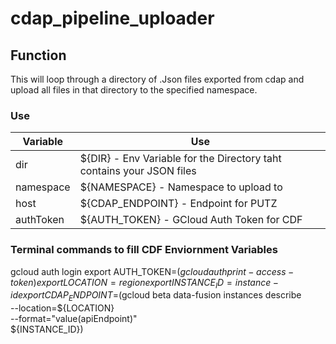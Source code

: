 
# cdap_pipeline_uploader

## Function

This will loop through a directory of .Json files exported from cdap and upload all files in that directory to the specified namespace.

### Use

| Variable      | Use
|-----------    |-------------------------------------------------------------------
| dir           | ${DIR} - Env Variable for the Directory taht contains your JSON files
| namespace     | ${NAMESPACE} - Namespace to upload to
| host          | ${CDAP_ENDPOINT} - Endpoint for PUTZ
| authToken     | ${AUTH_TOKEN} - GCloud Auth Token for CDF


### Terminal commands to fill CDF Enviornment Variables

gcloud auth login
export AUTH_TOKEN=$(gcloud auth print-access-token)
export LOCATION=region
export INSTANCE_ID=instance-id
export CDAP_ENDPOINT=$(gcloud beta data-fusion instances describe \
    --location=${LOCATION} \
    --format="value(apiEndpoint)" \
  ${INSTANCE_ID})